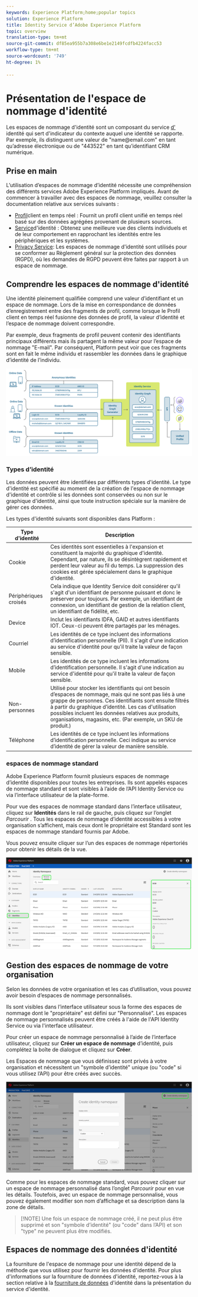 ```yaml
---
keywords: Experience Platform;home;popular topics
solution: Experience Platform
title: Identity Service d’Adobe Experience Platform
topic: overview
translation-type: tm+mt
source-git-commit: df85ea955b7a308e6be1e2149fcdfb4224facc53
workflow-type: tm+mt
source-wordcount: '749'
ht-degree: 1%

---
```



# Présentation de l&#39;espace de nommage d&#39;identité

Les espaces de nommage d&#39;identité sont un composant du service [d&#39;](./home.md) identité qui sert d&#39;indicateur du contexte auquel une identité se rapporte. Par exemple, ils distinguent une valeur de &quot;name<span>@email.com&quot; en tant qu’adresse électronique ou de &quot;443522&quot; en tant qu’identifiant CRM numérique.

## Prise en main

L’utilisation d’espaces de nommage d’identité nécessite une compréhension des différents services Adobe Experience Platform impliqués. Avant de commencer à travailler avec des espaces de nommage, veuillez consulter la documentation relative aux services suivants :

- [Profil](../profile/home.md)client en temps réel : Fournit un profil client unifié en temps réel basé sur des données agrégées provenant de plusieurs sources.
- [Service](./home.md)d&#39;identité : Obtenez une meilleure vue des clients individuels et de leur comportement en rapprochant les identités entre les périphériques et les systèmes.
- [Privacy Service](../privacy-service/home.md): Les espaces de nommage d&#39;identité sont utilisés pour se conformer au Règlement général sur la protection des données (RGPD), où les demandes de RGPD peuvent être faites par rapport à un espace de nommage.

## Comprendre les espaces de nommage d&#39;identité

Une identité pleinement qualifiée comprend une valeur d’identifiant et un espace de nommage. Lors de la mise en correspondance de données d’enregistrement entre des fragments de profil, comme lorsque le Profil client en temps réel fusionne des données de profil, la valeur d’identité et l’espace de nommage doivent correspondre.

Par exemple, deux fragments de profil peuvent contenir des identifiants principaux différents mais ils partagent la même valeur pour l’espace de nommage &quot;E-mail&quot;. Par conséquent, Platform peut voir que ces fragments sont en fait le même individu et rassembler les données dans le graphique d’identité de l’individu.

![](images/identity-service-stitching.png)

### Types d’identité

Les données peuvent être identifiées par différents types d&#39;identité. Le type d&#39;identité est spécifié au moment de la création de l&#39;espace de nommage d&#39;identité et contrôle si les données sont conservées ou non sur le graphique d&#39;identité, ainsi que toute instruction spéciale sur la manière de gérer ces données.

Les types d&#39;identité suivants sont disponibles dans Platform :

| Type d&#39;identité | Description |
| --- | --- |
| Cookie | Ces identités sont essentielles à l&#39;expansion et constituent la majorité du graphique d&#39;identité. Cependant, par nature, ils se désintègrent rapidement et perdent leur valeur au fil du temps. La suppression des cookies est gérée spécialement dans le graphique d&#39;identité. |
| Périphériques croisés | Cela indique que Identity Service doit considérer qu&#39;il s&#39;agit d&#39;un identifiant de personne puissant et donc le préserver pour toujours. Par exemple, un identifiant de connexion, un identifiant de gestion de la relation client, un identifiant de fidélité, etc. |
| Device | Inclut les identifiants IDFA, GAID et autres identifiants IOT. Ceux-ci peuvent être partagés par les ménages. |
| Courriel | Les identités de ce type incluent des informations d’identification personnelle (PII). Il s&#39;agit d&#39;une indication au service d&#39;identité pour qu&#39;il traite la valeur de façon sensible. |
| Mobile | Les identités de ce type incluent les informations d’identification personnelle. Il s&#39;agit d&#39;une indication au service d&#39;identité pour qu&#39;il traite la valeur de façon sensible. |
| Non-personnes | Utilisé pour stocker les identifiants qui ont besoin d’espaces de nommage, mais qui ne sont pas liés à une grappe de personnes. Ces identifiants sont ensuite filtrés à partir du graphique d’identité. Les cas d&#39;utilisation possibles incluent les données relatives aux produits, organisations, magasins, etc. (Par exemple, un SKU de produit.) |
| Téléphone | Les identités de ce type incluent les informations d’identification personnelle. Ceci indique au service d’identité de gérer la valeur de manière sensible. |

### espaces de nommage standard

Adobe Experience Platform fournit plusieurs espaces de nommage d’identité disponibles pour toutes les entreprises. Ils sont appelés espaces de nommage standard et sont visibles à l’aide de l’API Identity Service ou via l’interface utilisateur de la plate-forme.

Pour vue des espaces de nommage standard dans l’interface utilisateur, cliquez sur **Identités** dans le rail de gauche, puis cliquez sur l’onglet *Parcourir* . Tous les espaces de nommage d’identité accessibles à votre organisation s’affichent, mais ceux dont le propriétaire est Standard sont les espaces de nommage standard fournis par Adobe.

Vous pouvez ensuite cliquer sur l’un des espaces de nommage répertoriés pour obtenir les détails de la vue.

![](./images/standard-namespace-detail.png)

## Gestion des espaces de nommage de votre organisation

Selon les données de votre organisation et les cas d’utilisation, vous pouvez avoir besoin d’espaces de nommage personnalisés.

Ils sont visibles dans l’interface utilisateur sous la forme des espaces de nommage dont le &quot;propriétaire&quot; est défini sur &quot;Personnalisé&quot;. Les espaces de nommage personnalisés peuvent être créés à l&#39;aide de l&#39;API Identity Service ou via l&#39;interface utilisateur.

Pour créer un espace de nommage personnalisé à l’aide de l’interface utilisateur, cliquez sur **Créer un espace de nommage** d’identité, puis complétez la boîte de dialogue et cliquez sur **Créer**.

Les Espaces de nommage que vous définissez sont privés à votre organisation et nécessitent un &quot;symbole d’identité&quot; unique (ou &quot;code&quot; si vous utilisez l’API) pour être créés avec succès.

![](./images/create-identity-namespace.png)

Comme pour les espaces de nommage standard, vous pouvez cliquer sur un espace de nommage personnalisé dans l’onglet *Parcourir* pour en vue les détails. Toutefois, avec un espace de nommage personnalisé, vous pouvez également modifier son nom d’affichage et sa description dans la zone de détails.

>[!NOTE] Une fois un espace de nommage créé, il ne peut plus être supprimé et son &quot;symbole d’identité&quot; (ou &quot;code&quot; dans l’API) et son &quot;type&quot; ne peuvent plus être modifiés.

## Espaces de nommage des données d&#39;identité

La fourniture de l&#39;espace de nommage pour une identité dépend de la méthode que vous utilisez pour fournir les données d&#39;identité. Pour plus d&#39;informations sur la fourniture de données d&#39;identité, reportez-vous à la section relative à la [fourniture de données](./home.md#supplying-identity-data-to-identity-service) d&#39;identité dans la présentation du service d&#39;identité.
